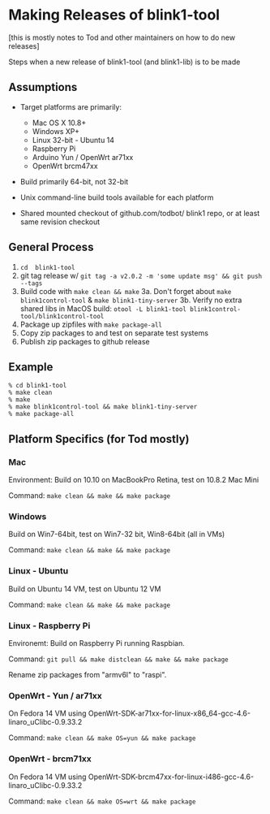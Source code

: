 Making Releases of blink1-tool
==============================

[this is mostly notes to Tod and other maintainers on how to do new releases]

Steps when a new release of blink1-tool (and blink1-lib) is to be made

Assumptions
------------

- Target platforms are primarily:
  - Mac OS X 10.8+
  - Windows XP+
  - Linux 32-bit - Ubuntu 14
  - Raspberry Pi
  - Arduino Yun / OpenWrt ar71xx
  - OpenWrt brcm47xx


- Build primarily 64-bit, not 32-bit
- Unix command-line build tools available for each platform
- Shared mounted checkout of github.com/todbot/ blink1 repo,
   or at least same revision checkout

General Process
---------------

1. `cd  blink1-tool`
2. git tag release w/ `git tag -a v2.0.2 -m 'some update msg' && git push --tags`
3. Build code with `make clean && make`
3a. Don't forget about `make blink1control-tool` & `make blink1-tiny-server`
3b. Verify no extra shared libs in MacOS build: `otool -L blink1-tool blink1control-tool/blink1control-tool`
4. Package up zipfiles with `make package-all`
5. Copy zip packages to and test on separate test systems
6. Publish zip packages to github release


Example
-------
```
% cd blink1-tool
% make clean
% make
% make blink1control-tool && make blink1-tiny-server
% make package-all
```

Platform Specifics (for Tod mostly)
-----------------------------------

### Mac

Environment: Build on 10.10 on MacBookPro Retina, test on 10.8.2 Mac Mini

Command: `make clean && make && make package`

### Windows

Build on Win7-64bit, test on Win7-32 bit, Win8-64bit (all in VMs)

Command: `make clean && make && make package`

### Linux - Ubuntu

Build on Ubuntu 14 VM, test on Ubuntu 12 VM

Command: `make clean && make && make package`

### Linux - Raspberry Pi

Environemt: Build on Raspberry Pi running Raspbian.

Command: `git pull && make distclean && make && make package`

Rename zip packages from "armv6l" to "raspi".

### OpenWrt - Yun / ar71xx

On Fedora 14 VM using OpenWrt-SDK-ar71xx-for-linux-x86_64-gcc-4.6-linaro_uClibc-0.9.33.2

Command: `make clean && make OS=yun && make package`

### OpenWrt - brcm71xx
On Fedora 14 VM using OpenWrt-SDK-brcm47xx-for-linux-i486-gcc-4.6-linaro_uClibc-0.9.33.2

Command: `make clean && make OS=wrt && make package`



